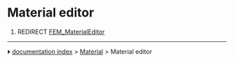# Material editor
1.  REDIRECT [FEM_MaterialEditor](FEM_MaterialEditor.md)



---
⏵ [documentation index](../README.md) > [Material](Material_Workbench.md) > Material editor
